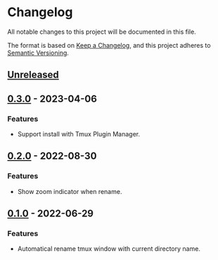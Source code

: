 # Changelog
All notable changes to this project will be documented in this file.

The format is based on [Keep a Changelog](https://keepachangelog.com/en/1.0.0/),
and this project adheres to [Semantic Versioning](https://semver.org/spec/v2.0.0.html).

## [Unreleased]

## [0.3.0] - 2023-04-06
### Features
- Support install with Tmux Plugin Manager.

## [0.2.0] - 2022-08-30
### Features
- Show zoom indicator when rename.

## [0.1.0] - 2022-06-29
### Features
- Automatical rename tmux window with current directory name.


[Unreleased]: https://github.com/KeyesHsu/tmux-auto-rename/compare/0.3.0...HEAD
[0.3.0]: https://github.com/KeyesHsu/tmux-auto-rename/releases/tag/0.3.0
[0.2.0]: https://github.com/KeyesHsu/tmux-auto-rename/releases/tag/0.2.0
[0.1.0]: https://github.com/KeyesHsu/tmux-auto-rename/releases/tag/0.1.0
